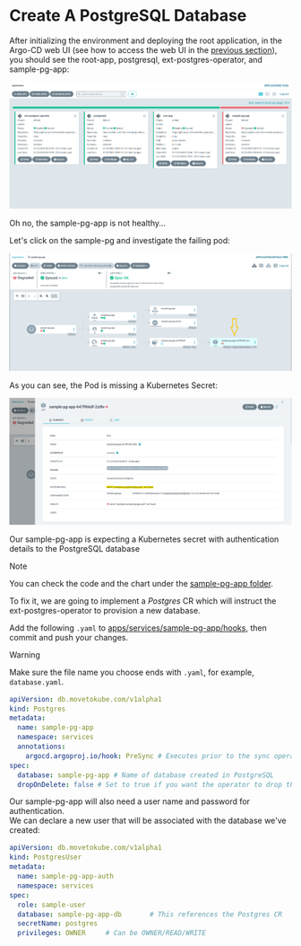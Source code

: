 # Create A PostgreSQL Database

After initializing the environment and deploying the root application, in the Argo-CD web UI (see how to access the web UI in the [previous section](../init-env/01_deploy_argocd.md#forward-traffic-to-argo-cd)), you should see the root-app, postgresql, ext-postgres-operator, and sample-pg-app:  

![argocd-dashboard](./images/argocd-applications.png "argocd-dashboard")

Oh no, the sample-pg-app is not healthy...  

Let's click on the sample-pg and investigate the failing pod:

![degraded-sample-pg-app](./images/degraded-sample-pg-app.png "degraded-sample-pg-app")

As you can see, the Pod is missing a Kubernetes Secret:  

![missing-secret](./images/missing-secret.png "missing-secret")

Our sample-pg-app is expecting a Kubernetes secret with authentication details to the PostgreSQL database
> [!NOTE]  
> You can check the code and the chart under the [sample-pg-app folder](../sample-pg-app).
  
To fix it, we are going to implement a _Postgres_ CR which will instruct the ext-postgres-operator to provision a new database.  

Add the following `.yaml` to [apps/services/sample-pg-app/hooks](apps/services/sample-pg-app/hooks), then commit and push your changes.  
> [!WARNING]  
> Make sure the file name you choose ends with `.yaml`, for example, `database.yaml`.

```yaml
apiVersion: db.movetokube.com/v1alpha1
kind: Postgres
metadata:
  name: sample-pg-app
  namespace: services
  annotations:
    argocd.argoproj.io/hook: PreSync # Executes prior to the sync operation.
spec:
  database: sample-pg-app # Name of database created in PostgreSQL
  dropOnDelete: false # Set to true if you want the operator to drop the database and role when this CR is deleted (optional)
```


Our sample-pg-app will also need a user name and password for authentication.  
We can declare a new user that will be associated with the database we've created:  

```yaml
apiVersion: db.movetokube.com/v1alpha1
kind: PostgresUser
metadata:
  name: sample-pg-app-auth
  namespace: services
spec:
  role: sample-user
  database: sample-pg-app-db       # This references the Postgres CR
  secretName: postgres
  privileges: OWNER     # Can be OWNER/READ/WRITE
```

